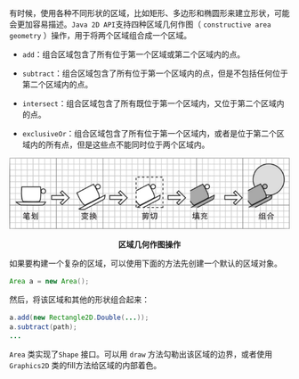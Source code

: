 有时候，使用各种不同形状的区域，比如矩形、多边形和椭圆形来建立形状，可能会更加容易描述。`Java 2D API`支持四种区域几何作图（ `constructive area geometry` ）操作，用于将两个区域组合成一个区域。 

+   `add`：组合区域包含了所有位于第一个区域或第二个区域内的点。 

+   `subtract`：组合区域包含了所有位于第一个区域内的点，但是不包括任何位于第二个区域内的点。 

+   `intersect`：组合区域包含了所有既位于第一个区域内，又位于第二个区域内的点。 

+   `exclusiveOr`：组合区域包含了所有位于第一个区域内，或者是位于第二个区域内的所有点，但是这些点不能同时位于两个区域内。

![02](./images/02.png)

<center><b>区域几何作图操作</b></center>

如果要构建一个复杂的区域，可以使用下面的方法先创建一个默认的区域对象。

```java
Area a = new Area();
```

然后，将该区域和其他的形状组合起来：

```java
a.add(new Rectangle2D.Double(...));
a.subtract(path);
...
```

`Area` 类实现了`Shape` 接口。可以用 `draw` 方法勾勒出该区域的边界，或者使用 `Graphics2D` 类的fill方法给区域的内部着色。

